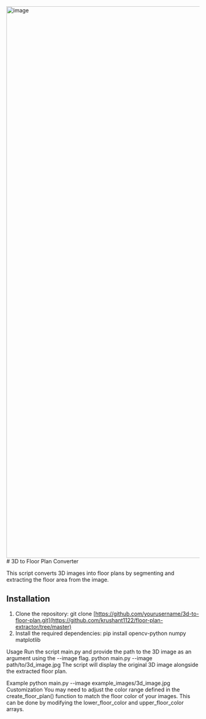 <img width="1440" alt="image" src="https://github.com/krushant1122/floor-plan-extractor/assets/63834509/387b1c6a-9f05-4cd1-95cb-1e51dd48a5af">
# 3D to Floor Plan Converter

This script converts 3D images into floor plans by segmenting and extracting the floor area from the image.

## Installation

1. Clone the repository:
git clone [https://github.com/yourusername/3d-to-floor-plan.git](https://github.com/krushant1122/floor-plan-extractor/tree/master)
2. Install the required dependencies:
pip install opencv-python numpy matplotlib


Usage
Run the script main.py and provide the path to the 3D image as an argument using the --image flag.
python main.py --image path/to/3d_image.jpg
The script will display the original 3D image alongside the extracted floor plan.

Example
python main.py --image example_images/3d_image.jpg
Customization
You may need to adjust the color range defined in the create_floor_plan() function to match the floor color of your images. This can be done by modifying the lower_floor_color and upper_floor_color arrays.

